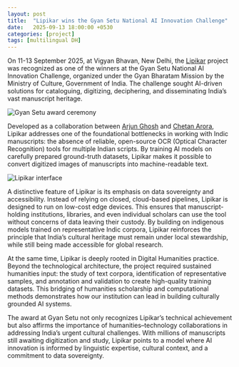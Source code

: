 ```yaml
---
layout: post
title:  "Lipikar wins the Gyan Setu National AI Innovation Challenge"
date:   2025-09-13 18:00:00 +0530
categories: [project]
tags: [multilingual DH]
---
```



On 11-13 September 2025, at Vigyan Bhavan, New Delhi, the [Lipikar](https://lipikar.cse.iitd.ac.in/) project was recognized as one of the winners at the Gyan Setu National AI Innovation Challenge, organized under the Gyan Bharatam Mission by the Ministry of Culture, Government of India. The challenge sought AI-driven solutions for cataloguing, digitizing, deciphering, and disseminating India’s vast manuscript heritage.

![Gyan Setu award ceremony](https://iitddh.github.io/assets/images/gyanSetu.jpg "Lipikar team receiving Gyan Setu Award from the Minister of Culture")

Developed as a collaboration between [Arjun Ghosh](https://arjun.hcommons.org/) and [Chetan Arora](https://www.cse.iitd.ac.in/~chetan/), Lipikar addresses one of the foundational bottlenecks in working with Indic manuscripts: the absence of reliable, open-source OCR (Optical Character Recognition) tools for multiple Indian scripts. By training AI models on carefully prepared ground-truth datasets, Lipikar makes it possible to convert digitized images of manuscripts into machine-readable text.

![Lipikar interface](https://iitddh.github.io/assets/images/lipikarMath.gif "The Lipikar annotator interface")

A distinctive feature of Lipikar is its emphasis on data sovereignty and accessibility. Instead of relying on closed, cloud-based pipelines, Lipikar is designed to run on low-cost edge devices. This ensures that manuscript-holding institutions, libraries, and even individual scholars can use the tool without concerns of data leaving their custody. By building on indigenous models trained on representative Indic corpora, Lipikar reinforces the principle that India’s cultural heritage must remain under local stewardship, while still being made accessible for global research.

At the same time, Lipikar is deeply rooted in Digital Humanities practice. Beyond the technological architecture, the project required sustained humanities input: the study of text corpora, identification of representative samples, and annotation and validation to create high-quality training datasets. This bridging of humanities scholarship and computational methods demonstrates how our institution can lead in building culturally grounded AI systems.

The award at Gyan Setu not only recognizes Lipikar’s technical achievement but also affirms the importance of humanities–technology collaborations in addressing India’s urgent cultural challenges. With millions of manuscripts still awaiting digitization and study, Lipikar points to a model where AI innovation is informed by linguistic expertise, cultural context, and a commitment to data sovereignty.
